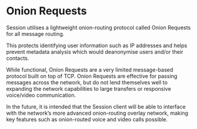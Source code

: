 # Onion Requests

Session utilises a lightweight onion-routing protocol called Onion Requests for all message routing.&#x20;

This protects identifying user information such as IP addresses and helps prevent metadata analysis which would deanonymise users and/or their contacts.&#x20;

While functional, Onion Requests are a very limited message-based protocol built on top of TCP. Onion Requests are effective for passing messages across the network, but do not lend themselves well to expanding the network capabilities to large transfers or responsive voice/video communication.

In the future, it is intended that the Session client will be able to interface with the network’s more advanced onion-routing overlay network, making key features such as onion-routed voice and video calls possible.
